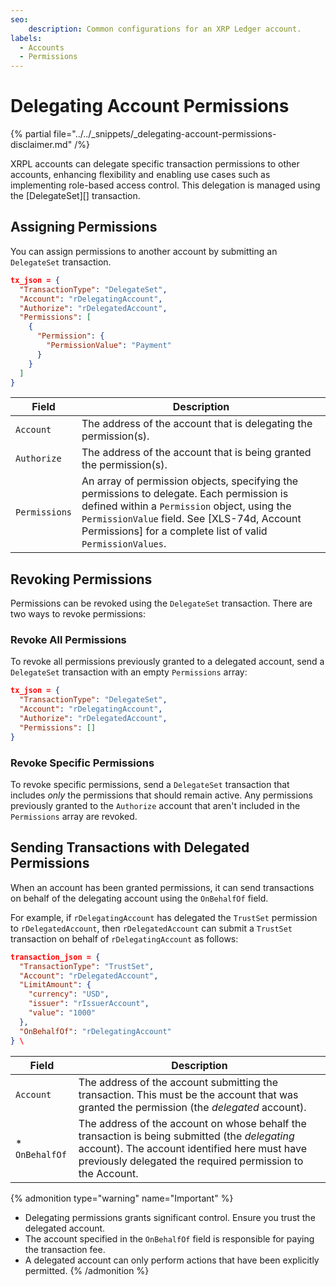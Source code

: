 ```yaml
---
seo:
    description: Common configurations for an XRP Ledger account.
labels:
  - Accounts
  - Permissions
---
```

# Delegating Account Permissions

{% partial file="../../_snippets/_delegating-account-permissions-disclaimer.md" /%}

XRPL accounts can delegate specific transaction permissions to other accounts, enhancing flexibility and enabling use cases such as implementing role-based access control. This delegation is managed using the [DelegateSet][] transaction.

## Assigning Permissions

You can assign permissions to another account by submitting an `DelegateSet` transaction.

```json
tx_json = {
  "TransactionType": "DelegateSet",
  "Account": "rDelegatingAccount",
  "Authorize": "rDelegatedAccount",
  "Permissions": [
    {
      "Permission": {
        "PermissionValue": "Payment"
      } 
    } 
  ] 
} 
```

| Field | Description |
|-------|-------------|
| `Account` | The address of the account that is delegating the permission(s). |
| `Authorize` | The address of the account that is being granted the permission(s). |
| `Permissions` | An array of permission objects, specifying the permissions to delegate. Each permission is defined within a `Permission` object, using the `PermissionValue` field. See [XLS-74d, Account Permissions] for a complete list of valid `PermissionValues`. |  


## Revoking Permissions

Permissions can be revoked using the `DelegateSet` transaction. There are two ways to revoke permissions:

### Revoke All Permissions

To revoke all permissions previously granted to a delegated account, send a `DelegateSet` transaction with an empty `Permissions` array:

```json
tx_json = {
  "TransactionType": "DelegateSet",
  "Account": "rDelegatingAccount",
  "Authorize": "rDelegatedAccount",
  "Permissions": []
}
```

### Revoke Specific Permissions

To revoke specific permissions, send a `DelegateSet` transaction that includes _only_ the permissions that should remain active. Any permissions previously granted to the `Authorize` account that aren't included in the `Permissions` array are revoked.

## Sending Transactions with Delegated Permissions

When an account has been granted permissions, it can send transactions on behalf of the delegating account using the `OnBehalfOf` field.

For example, if `rDelegatingAccount` has delegated the `TrustSet` permission to `rDelegatedAccount`, then `rDelegatedAccount` can submit a `TrustSet` transaction on behalf of `rDelegatingAccount` as follows:

```json
transaction_json = {
  "TransactionType": "TrustSet",
  "Account": "rDelegatedAccount",
  "LimitAmount": {
    "currency": "USD",
    "issuer": "rIssuerAccount",
    "value": "1000"
  },
  "OnBehalfOf": "rDelegatingAccount"
} \
```

| Field | Description |
|-------|-------------|
| `Account` | The address of the account submitting the transaction. This must be the account that was granted the permission (the _delegated_ account). |
* `OnBehalfOf` | The address of the account on whose behalf the transaction is being submitted (the _delegating_ account). The account identified here must have previously delegated the required permission to the Account.

{% admonition type="warning" name="Important" %}
* Delegating permissions grants significant control. Ensure you trust the delegated account.
* The account specified in the `OnBehalfOf` field is responsible for paying the transaction fee.
* A delegated account can only perform actions that have been explicitly permitted.
{% /admonition %}